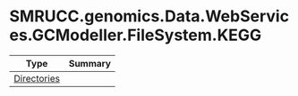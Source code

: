 ﻿
# SMRUCC.genomics.Data.WebServices.GCModeller.FileSystem.KEGG

|Type|Summary|
|----|-------|
|[Directories](./Directories.md)||

